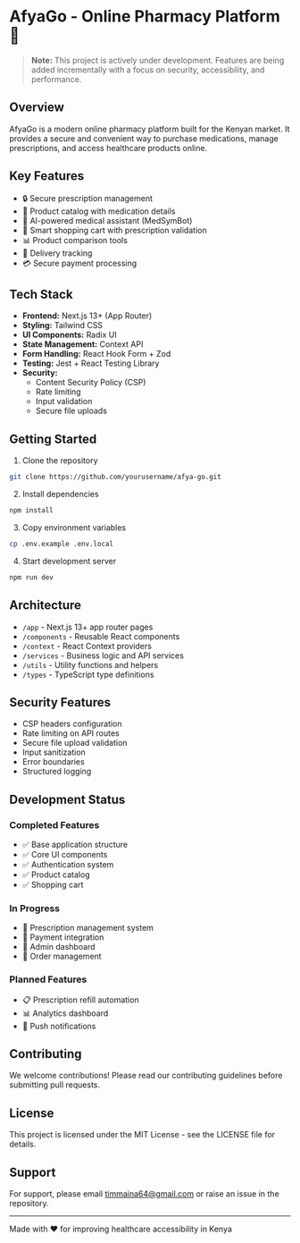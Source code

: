 # AfyaGo - Online Pharmacy Platform 🏥

> **Note:** This project is actively under development. Features are being added incrementally with a focus on security, accessibility, and performance.

## Overview

AfyaGo is a modern online pharmacy platform built for the Kenyan market. It provides a secure and convenient way to purchase medications, manage prescriptions, and access healthcare products online.

## Key Features

- 🔒 Secure prescription management
- 💊 Product catalog with medication details
- 🤖 AI-powered medical assistant (MedSymBot)
- 🛒 Smart shopping cart with prescription validation
- 📊 Product comparison tools
- 🚚 Delivery tracking
- 💳 Secure payment processing

## Tech Stack

- **Frontend:** Next.js 13+ (App Router)
- **Styling:** Tailwind CSS
- **UI Components:** Radix UI
- **State Management:** Context API
- **Form Handling:** React Hook Form + Zod
- **Testing:** Jest + React Testing Library
- **Security:**
  - Content Security Policy (CSP)
  - Rate limiting
  - Input validation
  - Secure file uploads

## Getting Started

1. Clone the repository
```bash
git clone https://github.com/yourusername/afya-go.git
```

2. Install dependencies
```bash
npm install
```

3. Copy environment variables
```bash
cp .env.example .env.local
```

4. Start development server
```bash
npm run dev
```

## Architecture

- `/app` - Next.js 13+ app router pages
- `/components` - Reusable React components
- `/context` - React Context providers
- `/services` - Business logic and API services
- `/utils` - Utility functions and helpers
- `/types` - TypeScript type definitions

## Security Features

- CSP headers configuration
- Rate limiting on API routes
- Secure file upload validation
- Input sanitization
- Error boundaries
- Structured logging

## Development Status

### Completed Features
- ✅ Base application structure
- ✅ Core UI components
- ✅ Authentication system
- ✅ Product catalog
- ✅ Shopping cart

### In Progress
- 🚧 Prescription management system
- 🚧 Payment integration
- 🚧 Admin dashboard
- 🚧 Order management

### Planned Features
- 📋 Prescription refill automation
- 📊 Analytics dashboard
- 🔔 Push notifications

## Contributing

We welcome contributions! Please read our contributing guidelines before submitting pull requests.

## License

This project is licensed under the MIT License - see the LICENSE file for details.

## Support

For support, please email timmaina64@gmail.com or raise an issue in the repository.

---

Made with ❤️ for improving healthcare accessibility in Kenya
